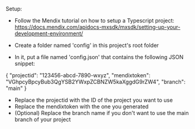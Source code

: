 Setup:

- Follow the Mendix tutorial on how to setup a Typescript project: https://docs.mendix.com/apidocs-mxsdk/mxsdk/setting-up-your-development-environment/

- Create a folder named 'config' in this project's root folder
- In it, put a file named 'config.json' that contains the following JSON snippet:

{
"projectid": "123456-abcd-7890-wxyz",
"mendixtoken": "VGhpcyBpcyBub3QgYSB2YWxpZCBNZW5kaXggdG9rZW4",
"branch": "main"
}

- Replace the projectid with the ID of the project you want to use
- Replace the mendixtoken with the one you generated
- (Optional) Replace the branch name if you don't want to use the main branch of your project
